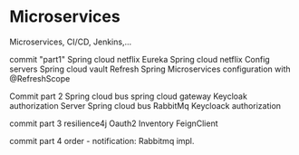 # Microservices
Microservices, CI/CD, Jenkins,...

commit "part1"
Spring cloud netflix Eureka
Spring cloud netflix Config servers
Spring cloud vault
Refresh Spring Microservices configuration with @RefreshScope

Commit part 2
 Spring cloud bus
 spring cloud gateway
 Keycloak authorization Server
 Spring cloud bus
 RabbitMq
Keycloack authorization


commit part 3
resilience4j
Oauth2
Inventory
FeignClient

commit part 4
order - notification: Rabbitmq impl.
